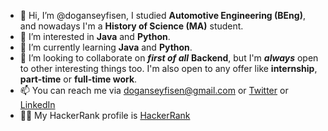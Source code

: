 - 👋 Hi, I’m @doganseyfisen, I studied **Automotive Engineering (BEng)**, and nowadays I'm a **History of Science (MA)** student.
- 👀 I’m interested in **Java** and **Python**.
- 🌱 I’m currently learning **Java** and **Python**.
- 💞️ I’m looking to collaborate on ***first of all*** **Backend**, but I'm ***always*** open to other interesting things too. I'm also open to any offer like **internship**, **part-time** or **full-time work**.
- 📫 You can reach me via doganseyfisen@gmail.com or [Twitter](https://twitter.com/dogan_seyfi_sen) or [LinkedIn](https://www.linkedin.com/in/doganseyfisen)
- 👨‍💻 My HackerRank profile is [HackerRank](https://www.hackerrank.com/doganseyfisen)
<!---
doganseyfisen/doganseyfisen is a ✨ special ✨ repository because its `README.md` (this file) appears on your GitHub profile.
You can click the Preview link to take a look at your changes.
--->
